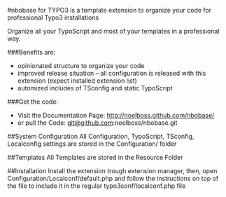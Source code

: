 #nbobase for TYPO3 is a template extension to organize your code for professional Typo3 installations

Organize all your TypoScript and most of your templates in a professional way.

###Benefits are:
* opinionated structure to organize your code
* improved release situation – all configuration is released with this extension (expect installed extension list)
* automized includes of TSconfig and static TypoScript

###Get the code:
* Visit the Documentation Page: http://noelboss.github.com/nbobase/
* or pull the Code: git@github.com:noelboss/nbobase.git

##System Configuration
All Configuration, TypoScript, TSconfig, Localconfig settings are stored in the Configuration/ folder

##Templates
All Templates are stored in the Resource Folder

##Installation
Install the extension trough extension manager, then, open Configuration/Localconf/default.php
and follow the instructions on top of the file to include it in the regular typo3conf/localconf.php file
